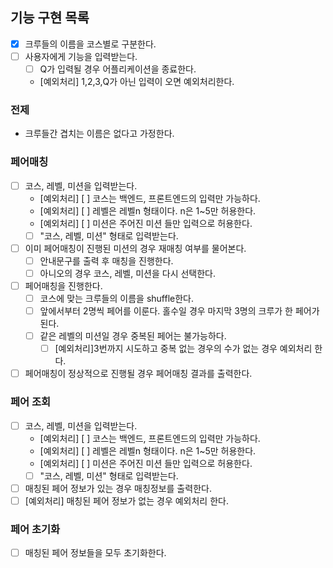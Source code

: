 ## 기능 구현 목록
- [x] 크루들의 이름을 코스별로 구분한다.
- [ ] 사용자에게 기능을 입력받는다.
  - [ ] Q가 입력될 경우 어플리케이션을 종료한다.
  - [예외처리] 1,2,3,Q가 아닌 입력이 오면 예외처리한다.
### 전제
- 크루들간 겹치는 이름은 없다고 가정한다.
### 페어매칭
- [ ] 코스, 레벨, 미션을 입력받는다.
  - [예외처리] [ ] 코스는 백엔드, 프론트엔드의 입력만 가능하다.
  - [예외처리] [ ] 레벨은 레벨n 형태이다. n은 1~5만 허용한다.
  - [예외처리] [ ] 미션은 주어진 미션 들만 입력으로 허용한다.
  - [ ] "코스, 레벨, 미션" 형태로 입력받는다.
- [ ] 이미 페어매칭이 진행된 미션의 경우 재매칭 여부를 물어본다.
  - [ ] 안내문구를 출력 후 매칭을 진행한다.
  - [ ] 아니오의 경우 코스, 레벨, 미션을 다시 선택한다.
- [ ] 페어매칭을 진행한다.
  - [ ] 코스에 맞는 크루들의 이름을 shuffle한다.
  - [ ] 앞에서부터 2명씩 페어를 이룬다. 홀수일 경우 마지막 3명의 크루가 한 페어가 된다.
  - [ ] 같은 레벨의 미션일 경우 중복된 페어는 불가능하다.
    - [ ] [예외처리]3번까지 시도하고 중복 없는 경우의 수가 없는 경우 예외처리 한다.
- [ ] 페어매칭이 정상적으로 진행될 경우 페어매칭 결과를 출력한다.

### 페어 조회
- [ ] 코스, 레벨, 미션을 입력받는다.
  - [예외처리] [ ] 코스는 백엔드, 프론트엔드의 입력만 가능하다.
  - [예외처리] [ ] 레벨은 레벨n 형태이다. n은 1~5만 허용한다.
  - [예외처리] [ ] 미션은 주어진 미션 들만 입력으로 허용한다.
  - [ ] "코스, 레벨, 미션" 형태로 입력받는다.
- [ ] 매칭된 페어 정보가 있는 경우 매칭정보를 출력한다.
- [ ] [예외처리] 매칭된 페어 정보가 없는 경우 예외처리 한다.
### 페어 초기화
- [ ] 매칭된 페어 정보들을 모두 초기화한다.